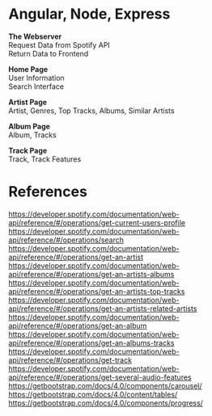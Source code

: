 # Angular, Node, Express #
**The Webserver**\
Request Data from Spotify API\
Return Data to Frontend

**Home Page**\
User Information\
Search Interface

**Artist Page**\
Artist, Genres, Top Tracks, Albums, Similar Artists

**Album Page**\
Album, Tracks

**Track Page**\
Track, Track Features

# References #
https://developer.spotify.com/documentation/web-api/reference/#/operations/get-current-users-profile
https://developer.spotify.com/documentation/web-api/reference/#/operations/search
https://developer.spotify.com/documentation/web-api/reference/#/operations/get-an-artist
https://developer.spotify.com/documentation/web-api/reference/#/operations/get-an-artists-albums
https://developer.spotify.com/documentation/web-api/reference/#/operations/get-an-artists-top-tracks
https://developer.spotify.com/documentation/web-api/reference/#/operations/get-an-artists-related-artists
https://developer.spotify.com/documentation/web-api/reference/#/operations/get-an-album
https://developer.spotify.com/documentation/web-api/reference/#/operations/get-an-albums-tracks
https://developer.spotify.com/documentation/web-api/reference/#/operations/get-track
https://developer.spotify.com/documentation/web-api/reference/#/operations/get-several-audio-features
https://getbootstrap.com/docs/4.0/components/carousel/
https://getbootstrap.com/docs/4.0/content/tables/
https://getbootstrap.com/docs/4.0/components/progress/

